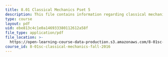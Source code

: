 ```yaml
---
title: 8.01 Classical Mechanics Pset 5
description: This file contains information regarding classical mechanics problem set 5.
type: course
layout: pdf
uid: ebe813c4c1e0a146933380112612a58f
file_type: application/pdf
file_location: >-
  https://open-learning-course-data-production.s3.amazonaws.com/8-01sc-classical-mechanics-fall-2016/ebe813c4c1e0a146933380112612a58f_MIT8_01F16_pset5.pdf
course_id: 8-01sc-classical-mechanics-fall-2016
---
```

